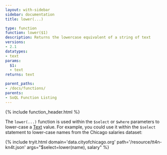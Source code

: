 ```yaml
---
layout: with-sidebar
sidebar: documentation
title: lower(...)

type: function
function: lower($1)
description: Returns the lowercase equivalent of a string of text
versions:
- 2.1
datatypes:
- text 
params:
  $1:
  - text
returns: text

parent_paths: 
- /docs/functions/
parents: 
- SoQL Function Listing 
---
```


{% include function_header.html %}

The `lower(...)` function is used within the `$select` or `$where` parameters to lower-case a [Text](/docs/datatypes/text.html) value. For example, you could use it within the `$select` statement to lower-case names from the Chicago salaries dataset:

{% include tryit.html domain='data.cityofchicago.org' path='/resource/tt4n-kn4t.json' args="$select=lower(name), salary" %}
